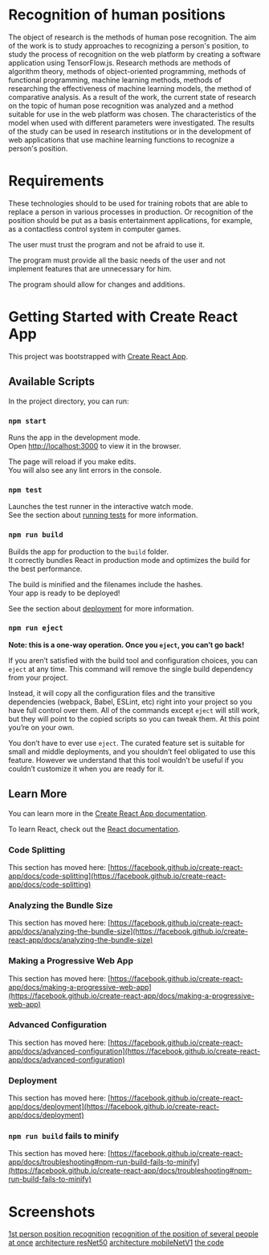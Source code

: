 # Recognition of human positions
The object of research is the methods of human pose recognition. The aim of the work is to study approaches to recognizing a person's position, to study the process of recognition on the web platform by creating a software application using TensorFlow.js. Research methods are methods of algorithm theory, methods of object-oriented programming, methods of functional programming, machine learning methods, methods of researching the effectiveness of machine learning models, the method of comparative analysis. As a result of the work, the current state of research on the topic of human pose recognition was analyzed and a method suitable for use in the web platform was chosen. The characteristics of the model when used with different parameters were investigated. The results of the study can be used in research institutions or in the development of web applications that use machine learning functions to recognize a person's position.

# Requirements
These technologies should to be used for training robots that are able to replace a person in various processes in production. Or recognition of the position should be put as a basis entertainment applications, for example, as a contactless control system in computer games.

The user must trust the program and not be afraid to use it.

The program must provide all the basic needs of the user and not implement features that are unnecessary for him.

The program should allow for changes and additions.

# Getting Started with Create React App

This project was bootstrapped with [Create React App](https://github.com/facebook/create-react-app).

## Available Scripts

In the project directory, you can run:

### `npm start`

Runs the app in the development mode.\
Open [http://localhost:3000](http://localhost:3000) to view it in the browser.

The page will reload if you make edits.\
You will also see any lint errors in the console.

### `npm test`

Launches the test runner in the interactive watch mode.\
See the section about [running tests](https://facebook.github.io/create-react-app/docs/running-tests) for more information.

### `npm run build`

Builds the app for production to the `build` folder.\
It correctly bundles React in production mode and optimizes the build for the best performance.

The build is minified and the filenames include the hashes.\
Your app is ready to be deployed!

See the section about [deployment](https://facebook.github.io/create-react-app/docs/deployment) for more information.

### `npm run eject`

**Note: this is a one-way operation. Once you `eject`, you can’t go back!**

If you aren’t satisfied with the build tool and configuration choices, you can `eject` at any time. This command will remove the single build dependency from your project.

Instead, it will copy all the configuration files and the transitive dependencies (webpack, Babel, ESLint, etc) right into your project so you have full control over them. All of the commands except `eject` will still work, but they will point to the copied scripts so you can tweak them. At this point you’re on your own.

You don’t have to ever use `eject`. The curated feature set is suitable for small and middle deployments, and you shouldn’t feel obligated to use this feature. However we understand that this tool wouldn’t be useful if you couldn’t customize it when you are ready for it.

## Learn More

You can learn more in the [Create React App documentation](https://facebook.github.io/create-react-app/docs/getting-started).

To learn React, check out the [React documentation](https://reactjs.org/).

### Code Splitting

This section has moved here: [https://facebook.github.io/create-react-app/docs/code-splitting](https://facebook.github.io/create-react-app/docs/code-splitting)

### Analyzing the Bundle Size

This section has moved here: [https://facebook.github.io/create-react-app/docs/analyzing-the-bundle-size](https://facebook.github.io/create-react-app/docs/analyzing-the-bundle-size)

### Making a Progressive Web App

This section has moved here: [https://facebook.github.io/create-react-app/docs/making-a-progressive-web-app](https://facebook.github.io/create-react-app/docs/making-a-progressive-web-app)

### Advanced Configuration

This section has moved here: [https://facebook.github.io/create-react-app/docs/advanced-configuration](https://facebook.github.io/create-react-app/docs/advanced-configuration)

### Deployment

This section has moved here: [https://facebook.github.io/create-react-app/docs/deployment](https://facebook.github.io/create-react-app/docs/deployment)

### `npm run build` fails to minify

This section has moved here: [https://facebook.github.io/create-react-app/docs/troubleshooting#npm-run-build-fails-to-minify](https://facebook.github.io/create-react-app/docs/troubleshooting#npm-run-build-fails-to-minify)

# Screenshots

[1st person position recognition](https://github.com/owner6/tfjs-diploma/blob/master/screenshots/photo_2022-09-06_02-51-03.jpg)
[recognition of the position of several people at once](https://github.com/owner6/tfjs-diploma/blob/master/screenshots/photo_2022-09-06_02-51-03%20(2).jpg)
[architecture resNet50](https://github.com/owner6/tfjs-diploma/blob/master/screenshots/photo_2022-09-06_02-56-46.jpg)
[architecture mobileNetV1](https://github.com/owner6/tfjs-diploma/blob/master/screenshots/photo_2022-09-06_02-57-10.jpg)
[the code](https://github.com/owner6/tfjs-diploma/blob/master/screenshots/photo_2022-09-06_02-59-25.jpg)
